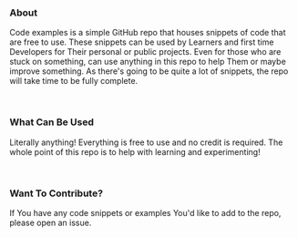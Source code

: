 ### About
Code examples is a simple GitHub repo that houses snippets of code that are free to use. These snippets can be used by Learners and first time Developers for Their personal or public projects. Even for those who are stuck on something, can use anything in this repo to help Them or maybe improve something. As there's going to be quite a lot of snippets, the repo will take time to be fully complete.

<br>  

### What Can Be Used
Literally anything! Everything is free to use and no credit is required. The whole point of this repo is to help with learning and experimenting!

<br>  

### Want To Contribute?
If You have any code snippets or examples You'd like to add to the repo, please open an issue.
